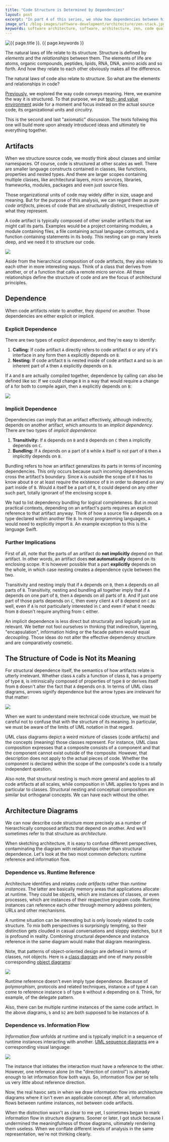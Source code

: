 ```yaml
---
title: "Code Structure is Determined by Dependencies"
layout: post
excerpt: "In part 4 of this series, we show how dependencies between hierarchically composed artifacts define the structure of source code."
image_url: /blog-images/software-development/architecture/zen-stack.jpg
keywords: software architecture, software, architecture, zen, code quality, software quality, book, software development, architecture pattern, design pattern, productivity, philosophy, dependence, object-oriented design
---
```


<img style="margin-left:auto;margin-right:auto;display:block;" src="/blog-images/software-development/architecture/zen-stack.jpg" title="{{ page.title }}" alt="{{ page.title }}. {{ page.keywords }}">

The natural laws of life relate to its structure. Structure is defined by *elements* and the *relationships* between them. The elements of life are atoms, organic compounds, peptides, lipids, RNA, DNA, amino acids and so forth. And how they relate to each other obviously makes all the difference.

The natural laws of code also relate to structure. So what are the elements and relationships in code?

[Previously](https://www.flowtoolz.com/2019/08/25/code-represents-customer-value-and-technology.html), we explored the way code conveys meaning. Here, we examine the way it is structured. To that purpose, we put [tech- and value environment](https://www.flowtoolz.com/2019/08/25/code-represents-customer-value-and-technology.html) aside for a moment and focus instead on the actual source code, its organizational units and circuitry.

This is the second and last "axiomatic" discussion. The texts follwing this one will build more upon already introduced ideas and ultimately tie everything together.

## Artifacts

When we structure source code, we mostly think about classes and similar namespaces. Of course, code is structured at other scales as well. There are smaller language constructs contained in classes, like functions, properties and nested types. And there are larger scopes containing multiple classes, like architectural layers, micro services, libraries, frameworks, modules, packages and even just source files.

Those organizational units of code may widely differ in size, usage and meaning. But for the purpose of this analysis, we can regard them as pure *code artifacts*, pieces of code that are structurally distinct, irrespective of what they represent.

<!-- todo: diagram! -->

A code artifact is typically composed of other smaller artifacts that we might call its parts. Examples would be a project containing modules, a module containing files, a file containing actual language contructs, and a function containing statements in its body. This nesting can go many levels deep, and we need it to structure our code.

![](/blog-images/software-development/architecture/code-artifact-hierarchy.jpg)

Aside from the hierarchical composition of code artifacts, they also relate to each other in more interesting ways. Think of a class that derives from another, or of a function that calls a remote micro service. All these relationships define the structure of code and are the focus of architectural principles.

## Dependence

When code artifacts *relate* to another, they *depend* on another. Those dependencies are either explicit or implicit.

### Explicit Dependence

There are two types of *explicit dependence*, and they're easy to identify:

1. **Calling:** If code artifact `A` directly refers to code artifact `B` or any of `B`'s interface in any form then `A` explicitly depends on `B`.
2. **Nesting:** If code artifact `B` is nested inside of code artifact `A` and so is an inherent part of `A` then `A` explicitly depends on `B`.

If `A` and `B` are actually compiled together, dependence by calling can also be defined like so: If we could change `B` in a way that would require a change of `A` for both to compile again, then `A` explicitly depends on `B`:

![](/blog-images/software-development/architecture/a-depends-on-b.jpg)

### Implicit Dependence

Dependencies can imply that an artifact effectively, although indirectly, depends on another artifact, which amounts to an *implicit dependency*. There are two types of *implicit dependence*:

1. **Transitivity:** If `A` depends on `B` and `B` depends on `C` then `A` implicitly depends on `C`.
2. **Bundling:** If `A` depends on a part of `B` while `A` itself is not part of `B` then `A` implicitly depends on `B`.

Bundling refers to how an artifact generalizes its parts in terms of incoming dependencies. This only occurs because such incoming dependencies cross the artifact's boundary. Since `A` is outside the scope of `B` it has to know about `B` or at least require the existence of `B` in order to depend on any part inside of `B`. Would `A` itself be a part of `B`, it could depend on any other such part, totally ignorant of the enclosing scope `B`.

We had to list dependency bundling for logical completeness. But in most practical contexts, depending on an artifact's parts requires an explicit reference to that artifact anyway. Think of how a source file `A` depends on a type declared within another file `B`. In most programming languages, `A` would need to explicitly import `B`. An example exception to this is the language Swift.

<!-- todo: diagrams for the rules -->

<!-- todo: utilize the term "enclosing" to distinguish part from its container -->

### Further Implications

First of all, note that the parts of an artifact do **not implicitly** depend on that artifact. In other words, an artifact does **not automatically** depend on its enclosing scope. It is however possible that a part **explicitly** depends on the whole, in which case nesting creates a dependence cycle between the two.

Transitivity and nesting imply that if `A` depends on `B`, then `A` depends on all parts of `B`. Transitivity, nesting and bundling all together imply that if `A` depends on one part of `B`, then `A` depends on all parts of `B`. And if just one part of those parts depends on `C`, then every client `A` of `B` depend on `C` as well, even if `A` is not particularly interested in `C` and even if what it needs from `B` doesn't require anything from `C` either.

An implicit dependence is less direct but structurally and logically just as relevant. We better not fool ourselves in thinking that indirection, layering, "encapsulation", information hiding or the facade pattern would equal *decoupling*. Those ideas do not alter the effective dependency structure and are comparatively cosmetic.

<!-- todo: example diagrams -->

## The Structure of Code is Not its Meaning

For structural dependence itself, the semantics of how artifacts relate is utterly irrelevant. Whether class `A` calls a function of class `B`, has a property of type `B`, is intrinsically composed of properties of type `B` or derives itself from `B` doesn't alter the fact that `A` depends on `B`. In terms of UML class diagrams, arrows signify dependence but the arrow types are irrelevant for that matter:

![](/blog-images/software-development/architecture/uml-arrows.jpg)

<!-- todo: von meaning abgrenzen, siehe schlechtes bsp. in "a philosophy of ..." wo alle views ihre eigene hintergrundfarbe definiert haben obwohl die value env. impliziert es gäbe nur eine... die tatsache dass man beim ändern einer farbe auch die anderen beachten muss ist keine dependency sondern folgt daraus dass die value environment, also die realität dessen was dargestellt werden soll nicht präzise im code abgebildet ist ...  -->

When we want to understand mere technical code structure, we must be careful not to confuse that with the structure of its meaning. In particular, we must be aware of the limits of UML notation in that regard. 

UML class diagrams depict a weird mixture of classes (code artifacts) and the concepts (meaning) those classes represent. For instance, UML class composition expresses that a composite consists of a component and that the component cannot exist outside of the composite. However, that description does not apply to the actual pieces of code. Whether the component is declared within the scope of the composite's code is a totally independent question.

Also note, that structural nesting is much more general and applies to all code artifacts at all scales, while composition in UML applies to types and in particular to classes. Structural nesting and conceptual composition are similar but orthoganal concepts. We can have each without the other.

## Architecture Diagrams

We can now describe code structure more precisely as a number of hierarchically composed artifacts that depend on another. And we'll sometimes refer to that structure as *architecture*.

When sketching architecture, it is easy to confuse different perspectives, contaminating the diagram with relationships other than structural dependence. Let's look at the two most common defectors: runtime reference and information flow.

### Dependence vs. Runtime Reference

Architecture identifies and relates *code artifacts* rather than *runtime instances*. The latter are basically memory areas that applications allocate at runtime. They could be objects, which are instances of classes, or even processes, which are instances of their respective program code. Runtime instances can reference each other through memory address pointers, URLs and other mechanisms.

A runtime situation can be interesting but is only loosely related to code structure. To mix both perspectives is surprisingly tempting, so their distinction gets clouded in casual conversations and sloppy sketches, but it is profound in reality. Combining structural dependence and instance reference in the same diagram would make that diagram meaningless.

Note, that patterns of object-oriented design are defined in terms of classes, not objects. Here is a [class diagram](https://en.wikipedia.org/wiki/Class_diagram) and one of many possible corresponding [object diagrams](https://en.wikipedia.org/wiki/Object_diagram):

![](/blog-images/software-development/architecture/classes-vs-objects.jpg)

Runtime reference doesn't even imply type dependence. Because of polymorphism, protocols and related techniques, instance `a` of type `A` can come to reference instance `b` of type `B` without `A` depending on `B`. Think, for example, of the delegate pattern.

Also, there can be multiple runtime instances of the same code artifact. In the above diagrams, `b` and `b2` are both supposed to be instances of `B`.

### Dependence vs. Information Flow

*Information flow* unfolds at runtime and is typically implicit in a sequence of runtime instances interacting with another. [UML sequence diagrams](https://en.wikipedia.org/wiki/Sequence_diagram) are a corresponding visual language:

![](/blog-images/software-development/architecture/sequence-diagram.jpg)

The instance that initiates the interaction must have a reference to the other. However, one reference alone (in the "direction of control") is already enough to let information flow both ways. So, information flow per se tells us very little about reference direction.

Now, the real havoc sets in when we draw information flow into architecture diagrams where it isn't even an applicable concept. After all, information flows between runtime instances, not between code artifacts.

When the distinction wasn't as clear to me yet, I sometimes began to mark information flow in structure diagrams. Sooner or later, I got stuck because I undermined the meaningfulness of those diagrams, ultimately rendering them useless. When we conflate different levels of analysis in the same representation, we're not thinking clearly.